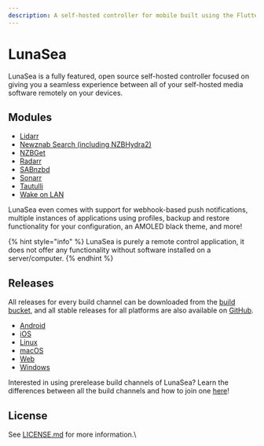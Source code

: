 ```yaml
---
description: A self-hosted controller for mobile built using the Flutter framework
---
```


# LunaSea

LunaSea is a fully featured, open source self-hosted controller focused on giving you a seamless experience between all of your self-hosted media software remotely on your devices.

## Modules

* [Lidarr](modules/lidarr.md)
* [Newznab Search (including NZBHydra2)](modules/newznab-search.md)
* [NZBGet](modules/nzbget.md)
* [Radarr](modules/radarr.md)
* [SABnzbd](modules/sabnzbd.md)
* [Sonarr](modules/sonarr.md)
* [Tautulli](modules/tautulli.md)
* [Wake on LAN](modules/wake-on-lan.md)

LunaSea even comes with support for webhook-based push notifications, multiple instances of applications using profiles, backup and restore functionality for your configuration, an AMOLED black theme, and more!

{% hint style="info" %}
LunaSea is purely a remote control application, it does not offer any functionality without software installed on a server/computer.
{% endhint %}

## Releases

All releases for every build channel can be downloaded from the [build bucket](https://builds.lunasea.app/), and all stable releases for all platforms are also available on [GitHub](https://github.com/JagandeepBrar/LunaSea/releases).

* [Android](releases/android.md)
* [iOS](releases/ios.md)
* [Linux](releases/linux.md)
* [macOS](releases/macos.md)
* [Web](releases/web.md)
* [Windows](releases/windows.md)

Interested in using prerelease build channels of LunaSea? Learn the differences between all the build channels and how to join one [here](getting-started/build-channels.md)!

## License

See [LICENSE.md](https://github.com/JagandeepBrar/LunaSea/blob/master/LICENSE.md) for more information.\
